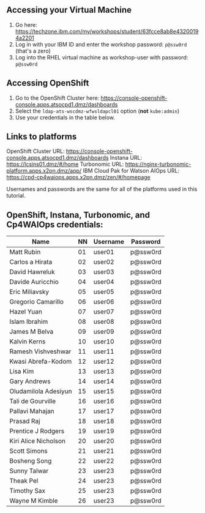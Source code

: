 ## Accessing your Virtual Machine
1. Go here: <https://techzone.ibm.com/my/workshops/student/63fcce8ab8e43200194a2201>
2. Log in with your IBM ID and enter the workshop password: `p@ssw0rd` (that's a zero)
3. Log into the RHEL virtual machine as workshop-user with password: `p@ssw0rd`

## Accessing OpenShift
1. Go to the OpenShift Cluster here: <https://console-openshift-console.apps.atsocpd1.dmz/dashboards>
2. Select the `ldap-ats-wscdmz-wfwsldapcl01` option (**not** `kube:admin`)
3. Use your credentials in the table below. 

## Links to platforms
OpenShift Cluster URL: <https://console-openshift-console.apps.atsocpd1.dmz/dashboards>
Instana URL: <https://lcsins01.dmz/#/home>
Turbonomic URL: <https://nginx-turbonomic-platform.apps.x2pn.dmz/app/>
IBM Cloud Pak for Watson AIOps URL: <https://cpd-cp4waiops.apps.x2pn.dmz/zen/#/homepage>

Usernames and passwords are the same for all of the platforms used in this tutorial.

## OpenShift, Instana, Turbonomic, and Cp4WAIOps credentials:

| Name                 | NN | Username | Password |
|----------------------|----|--------------------|--------------------|
| Matt Rubin     | 01 | user01             | p@ssw0rd           |
| Carlos a Hirata       | 02 | user02             | p@ssw0rd           |
| David Hawreluk      | 03 | user03             | p@ssw0rd           |
| Davide Auricchio       | 04 | user04             | p@ssw0rd           |
| Eric Miliavsky       | 05 | user05             | p@ssw0rd           |
| Gregorio Camarillo           | 06 | user06             | p@ssw0rd           |
| Hazel Yuan       | 07 | user07             | p@ssw0rd           |
| Islam Ibrahim        | 08 | user08             | p@ssw0rd           |
| James M Belva         | 09 | user09             | p@ssw0rd           |
| Kalvin Kerns   | 10 | user10             | p@ssw0rd           |
| Ramesh Vishveshwar             | 11 | user11             | p@ssw0rd           |
| Kwasi Abrefa-Kodom | 12 | user12             | p@ssw0rd           |
| Lisa Kim   | 13 | user13             | p@ssw0rd           |
| Gary Andrews   | 14 | user14             | p@ssw0rd           |
| Oludamilola Adesiyun         | 15 | user15             | p@ssw0rd           |
| Tali de Gourville      | 16 | user16             | p@ssw0rd           |
| Pallavi Mahajan         | 17 | user17             | p@ssw0rd           |
| Prasad Raj    | 18 | user18             | p@ssw0rd           |
| Prentice J Rodgers            | 19 | user19             | p@ssw0rd           |
| Kiri Alice Nicholson          | 20 | user20             | p@ssw0rd           |
| Scott Simons        | 21 | user21             | p@ssw0rd           |
| Bosheng Song   | 22 | user22             | p@ssw0rd           |
| Sunny Talwar       | 23 | user23             | p@ssw0rd           |
| Theak Pel       | 24 | user23             | p@ssw0rd           |
| Timothy Sax       | 25 | user23             | p@ssw0rd           |
| Wayne M Kimble       | 26 | user23             | p@ssw0rd           |